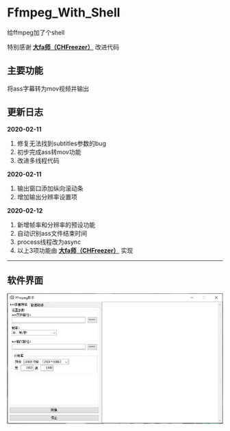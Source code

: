 # Ffmpeg_With_Shell

给ffmpeg加了个shell  

特别感谢  [**大fa师（CHFreezer）**](https://github.com/0x3f3f3f3f") 改进代码  


## 主要功能
将ass字幕转为mov视频并输出  

## 更新日志  

**2020-02-11**  

1. 修复无法找到subtitles参数的bug  
2. 初步完成ass转mov功能  
3. 改进多线程代码  

**2020-02-11**

1. 输出窗口添加纵向滚动条  
2. 增加输出分辨率设置项  

**2020-02-12**

1. 新增帧率和分辨率的预设功能  
2. 自动识别ass文件结束时间  
3. process线程改为async  
4. 以上3项功能由 [**大fa师（CHFreezer）**](https://github.com/0x3f3f3f3f") 实现  

---
## 软件界面

<img src="readme/preview_blank.png" width = 640>